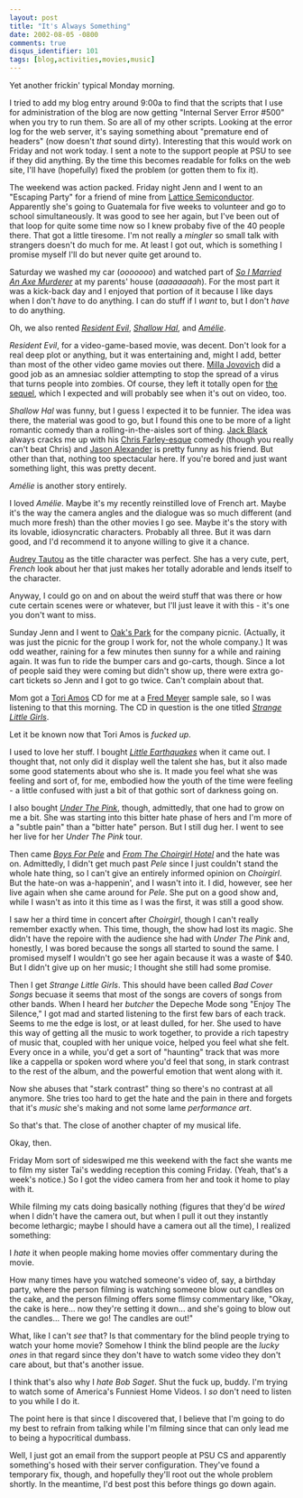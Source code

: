 ```yaml
---
layout: post
title: "It's Always Something"
date: 2002-08-05 -0800
comments: true
disqus_identifier: 101
tags: [blog,activities,movies,music]
---
```

Yet another frickin' typical Monday morning.

 I tried to add my blog entry around 9:00a to find that the scripts that
I use for administration of the blog are now getting "Internal Server
Error \#500" when you try to run them. So are all of my other scripts.
Looking at the error log for the web server, it's saying something about
"premature end of headers" (now doesn't *that* sound dirty). Interesting
that this would work on Friday and not work today. I sent a note to the
support people at PSU to see if they did anything. By the time this
becomes readable for folks on the web site, I'll have (hopefully) fixed
the problem (or gotten them to fix it).

 The weekend was action packed. Friday night Jenn and I went to an
"Escaping Party" for a friend of mine from [Lattice
Semiconductor](http://www.latticesemi.com). Apparently she's going to
Guatemala for five weeks to volunteer and go to school simultaneously.
It was good to see her again, but I've been out of that loop for quite
some time now so I knew probaby five of the 40 people there. That got a
little tiresome. I'm not really a *mingler* so small talk with strangers
doesn't do much for me. At least I got out, which is something I promise
myself I'll do but never quite get around to.

 Saturday we washed my car (*ooooooo*) and watched part of [*So I
Married An Axe
Murderer*](http://www.amazon.com/exec/obidos/ASIN/B00000IQBW/mhsvortex)
at my parents' house (*aaaaaaaah*). For the most part it was a kick-back
day and I enjoyed that portion of it because I like days when I don't
*have* to do anything. I can do stuff if I *want* to, but I don't *have*
to do anything.

 Oh, we also rented [*Resident
Evil*](http://www.amazon.com/exec/obidos/ASIN/B00005JL3A/mhsvortex),
[*Shallow
Hal*](http://www.amazon.com/exec/obidos/ASIN/B00005JKLQ/mhsvortex), and
[*Amélie*](http://www.amazon.com/exec/obidos/ASIN/B0000640VO/mhsvortex).

 *Resident Evil*, for a video-game-based movie, was decent. Don't look
for a real deep plot or anything, but it was entertaining and, might I
add, better than most of the other video game movies out there. [Milla
Jovovich](http://us.imdb.com/Name?Jovovich,+Milla) did a good job as an
amnesiac soldier attempting to stop the spread of a virus that turns
people into zombies. Of course, they left it totally open for [the
sequel](http://us.imdb.com/Title?0318627), which I expected and will
probably see when it's out on video, too.

 *Shallow Hal* was funny, but I guess I expected it to be funnier. The
idea was there, the material was good to go, but I found this one to be
more of a light romantic comedy than a rolling-in-the-aisles sort of
thing. [Jack Black](http://us.imdb.com/Name?Black,+Jack+(I)) always
cracks me up with his [Chris
Farley-esque](http://us.imdb.com/Name?Farley,+Chris) comedy (though you
really can't beat Chris) and [Jason
Alexander](http://us.imdb.com/Name?Alexander,+Jason) is pretty funny as
his friend. But other than that, nothing too spectacular here. If you're
bored and just want something light, this was pretty decent.

 *Amélie* is another story entirely.

 I loved *Amélie*. Maybe it's my recently reinstilled love of French
art. Maybe it's the way the camera angles and the dialogue was so much
different (and much more fresh) than the other movies I go see. Maybe
it's the story with its lovable, idiosyncratic characters. Probably all
three. But it was darn good, and I'd recommend it to anyone willing to
give it a chance.

 [Audrey Tautou](http://us.imdb.com/Name?Tautou,+Audrey) as the title
character was perfect. She has a very cute, pert, *French* look about
her that just makes her totally adorable and lends itself to the
character.

 Anyway, I could go on and on about the weird stuff that was there or
how cute certain scenes were or whatever, but I'll just leave it with
this - it's one you don't want to miss.

 Sunday Jenn and I went to [Oak's Park](http://www.oakspark.com) for the
company picnic. (Actually, it was just the picnic for the group I work
for, not the whole company.) It was odd weather, raining for a few
minutes then sunny for a while and raining again. It was fun to ride the
bumper cars and go-carts, though. Since a lot of people said they were
coming but didn't show up, there were extra go-cart tickets so Jenn and
I got to go twice. Can't complain about that.

 Mom got a [Tori Amos](http://www.toriamos.com/) CD for me at a [Fred
Meyer](http://www.fredmeyer.com) sample sale, so I was listening to that
this morning. The CD in question is the one titled [*Strange Little
Girls*](http://www.amazon.com/exec/obidos/ASIN/B00005NKYQ/mhsvortex).

 Let it be known now that Tori Amos is *fucked up*.

 I used to love her stuff. I bought [*Little
Earthquakes*](http://www.amazon.com/exec/obidos/ASIN/B00000J5ZM/mhsvortex)
when it came out. I thought that, not only did it display well the
talent she has, but it also made some good statements about who she is.
It made you feel what she was feeling and sort of, for me, embodied how
the youth of the time were feeling - a little confused with just a bit
of that gothic sort of darkness going on.

 I also bought [*Under The
Pink*](http://www.amazon.com/exec/obidos/ASIN/B000002IXU/mhsvortex),
though, admittedly, that one had to grow on me a bit. She was starting
into this bitter hate phase of hers and I'm more of a "subtle pain" than
a "bitter hate" person. But I still dug her. I went to see her live for
her *Under The Pink* tour.

 Then came [*Boys For
Pele*](http://www.amazon.com/exec/obidos/ASIN/B000002J88/mhsvortex) and
[*From The Choirgirl
Hotel*](http://www.amazon.com/exec/obidos/ASIN/B0000062S6/mhsvortex) and
the hate was on. Admittedly, I didn't get much past *Pele* since I just
couldn't stand the whole hate thing, so I can't give an entirely
informed opinion on *Choirgirl*. But the hate-on was a-happenin', and I
wasn't into it. I did, however, see her live again when she came around
for *Pele*. She put on a good show and, while I wasn't as into it this
time as I was the first, it was still a good show.

 I saw her a third time in concert after *Choirgirl*, though I can't
really remember exactly when. This time, though, the show had lost its
magic. She didn't have the repoire with the audience she had with *Under
The Pink* and, honestly, I was bored because the songs all started to
sound the same. I promised myself I wouldn't go see her again because it
was a waste of $40. But I didn't give up on her music; I thought she
still had some promise.

 Then I get *Strange Little Girls*. This should have been called *Bad
Cover Songs* becuase it seems that most of the songs are covers of songs
from other bands. When I heard her *butcher* the Depeche Mode song
"Enjoy The Silence," I got mad and started listening to the first few
bars of each track. Seems to me the edge is lost, or at least dulled,
for her. She used to have this way of getting all the music to work
together, to provide a rich tapestry of music that, coupled with her
unique voice, helped you feel what she felt. Every once in a while,
you'd get a sort of "haunting" track that was more like a cappella or
spoken word where you'd feel that song, in stark contrast to the rest of
the album, and the powerful emotion that went along with it.

 Now she abuses that "stark contrast" thing so there's no contrast at
all anymore. She tries too hard to get the hate and the pain in there
and forgets that it's *music* she's making and not some lame
*performance art*.

 So that's that. The close of another chapter of my musical life.

 Okay, then.

 Friday Mom sort of sideswiped me this weekend with the fact she wants
me to film my sister Tai's wedding reception this coming Friday. (Yeah,
that's a week's notice.) So I got the video camera from her and took it
home to play with it.

 While filming my cats doing basically nothing (figures that they'd be
*wired* when I didn't have the camera out, but when I pull it out they
instantly become lethargic; maybe I should have a camera out all the
time), I realized something:

 I *hate* it when people making home movies offer commentary during the
movie.

 How many times have you watched someone's video of, say, a birthday
party, where the person filming is watching someone blow out candles on
the cake, and the person filming offers some flimsy commentary like,
"Okay, the cake is here... now they're setting it down... and she's
going to blow out the candles... There we go! The candles are out!"

 What, like I can't *see* that? Is that commentary for the blind people
trying to watch your home movie? Somehow I think the blind people are
the *lucky ones* in that regard since they don't have to watch some
video they don't care about, but that's another issue.

 I think that's also why I *hate Bob Saget*. Shut the fuck up, buddy.
I'm trying to watch some of America's Funniest Home Videos. I *so* don't
need to listen to you while I do it.

 The point here is that since I discovered that, I believe that I'm
going to do my best to refrain from talking while I'm filming since that
can only lead me to being a hypocritical dumbass.

 Well, I just got an email from the support people at PSU CS and
apparently something's hosed with their server configuration. They've
found a temporary fix, though, and hopefully they'll root out the whole
problem shortly. In the meantime, I'd best post this before things go
down again.
